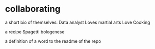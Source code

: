 # collaborating
a short bio of themselves:
Data analyst
Loves martial arts
Love Cooking

a recipe
Spagetti bologenese

a definition of a word to the readme of the repo

